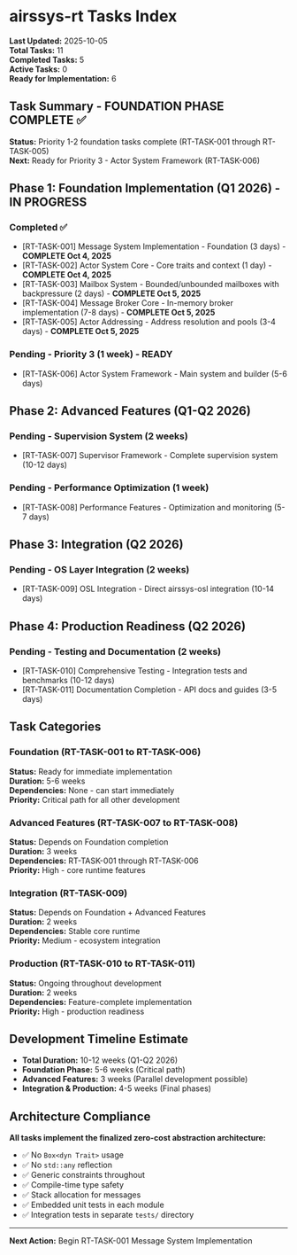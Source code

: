 # airssys-rt Tasks Index

**Last Updated:** 2025-10-05  
**Total Tasks:** 11  
**Completed Tasks:** 5  
**Active Tasks:** 0  
**Ready for Implementation:** 6  

## Task Summary - FOUNDATION PHASE COMPLETE ✅
**Status:** Priority 1-2 foundation tasks complete (RT-TASK-001 through RT-TASK-005)  
**Next:** Ready for Priority 3 - Actor System Framework (RT-TASK-006)

## Phase 1: Foundation Implementation (Q1 2026) - IN PROGRESS

### Completed ✅
- [RT-TASK-001] Message System Implementation - Foundation (3 days) - **COMPLETE Oct 4, 2025**
- [RT-TASK-002] Actor System Core - Core traits and context (1 day) - **COMPLETE Oct 4, 2025**
- [RT-TASK-003] Mailbox System - Bounded/unbounded mailboxes with backpressure (2 days) - **COMPLETE Oct 5, 2025**
- [RT-TASK-004] Message Broker Core - In-memory broker implementation (7-8 days) - **COMPLETE Oct 5, 2025**
- [RT-TASK-005] Actor Addressing - Address resolution and pools (3-4 days) - **COMPLETE Oct 5, 2025**

### Pending - Priority 3 (1 week) - READY
- [RT-TASK-006] Actor System Framework - Main system and builder (5-6 days)

## Phase 2: Advanced Features (Q1-Q2 2026)

### Pending - Supervision System (2 weeks)
- [RT-TASK-007] Supervisor Framework - Complete supervision system (10-12 days)

### Pending - Performance Optimization (1 week)  
- [RT-TASK-008] Performance Features - Optimization and monitoring (5-7 days)

## Phase 3: Integration (Q2 2026)

### Pending - OS Layer Integration (2 weeks)
- [RT-TASK-009] OSL Integration - Direct airssys-osl integration (10-14 days)

## Phase 4: Production Readiness (Q2 2026)

### Pending - Testing and Documentation (2 weeks)
- [RT-TASK-010] Comprehensive Testing - Integration tests and benchmarks (10-12 days)
- [RT-TASK-011] Documentation Completion - API docs and guides (3-5 days)

## Task Categories

### Foundation (RT-TASK-001 to RT-TASK-006)
**Status:** Ready for immediate implementation  
**Duration:** 5-6 weeks  
**Dependencies:** None - can start immediately  
**Priority:** Critical path for all other development

### Advanced Features (RT-TASK-007 to RT-TASK-008)  
**Status:** Depends on Foundation completion  
**Duration:** 3 weeks  
**Dependencies:** RT-TASK-001 through RT-TASK-006  
**Priority:** High - core runtime features

### Integration (RT-TASK-009)
**Status:** Depends on Foundation + Advanced Features  
**Duration:** 2 weeks  
**Dependencies:** Stable core runtime  
**Priority:** Medium - ecosystem integration

### Production (RT-TASK-010 to RT-TASK-011)
**Status:** Ongoing throughout development  
**Duration:** 2 weeks  
**Dependencies:** Feature-complete implementation  
**Priority:** High - production readiness

## Development Timeline Estimate
- **Total Duration:** 10-12 weeks (Q1-Q2 2026)
- **Foundation Phase:** 5-6 weeks (Critical path)
- **Advanced Features:** 3 weeks (Parallel development possible)
- **Integration & Production:** 4-5 weeks (Final phases)

## Architecture Compliance
**All tasks implement the finalized zero-cost abstraction architecture:**
- ✅ No `Box<dyn Trait>` usage
- ✅ No `std::any` reflection
- ✅ Generic constraints throughout
- ✅ Compile-time type safety
- ✅ Stack allocation for messages
- ✅ Embedded unit tests in each module
- ✅ Integration tests in separate `tests/` directory

---
**Next Action:** Begin RT-TASK-001 Message System Implementation